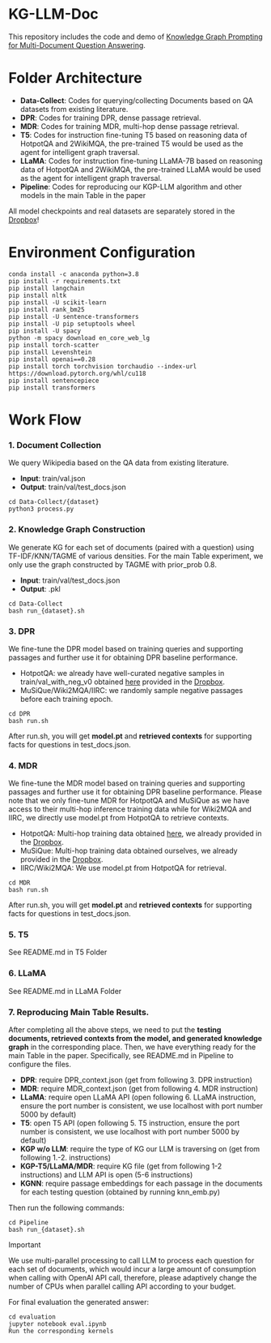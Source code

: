 # KG-LLM-Doc
This repository includes the code and demo of [Knowledge Graph Prompting for Multi-Document Question Answering](https://arxiv.org/abs/2308.11730).


# Folder Architecture
* **Data-Collect**: Codes for querying/collecting Documents based on QA datasets from existing literature.
* **DPR**: Codes for training DPR, dense passage retrieval.
* **MDR**: Codes for training MDR, multi-hop dense passage retrieval.
* **T5**: Codes for instruction fine-tuning T5 based on reasoning data of HotpotQA and 2WikiMQA, the pre-trained T5 would be used as the agent for intelligent graph traversal.
* **LLaMA**: Codes for instruction fine-tuning LLaMA-7B based on reasoning data of HotpotQA and 2WikiMQA, the pre-trained LLaMA would be used as the agent for intelligent graph traversal.
* **Pipeline**: Codes for reproducing our KGP-LLM algorithm and other models in the main Table in the paper

All model checkpoints and real datasets are separately stored in the [Dropbox](https://www.dropbox.com/scl/fo/y9ydmvv0bj846klkfdin0/h?rlkey=epyzclz2kbcf2g4iuz0tojlm9&dl=0)!

# Environment Configuration
```
conda install -c anaconda python=3.8
pip install -r requirements.txt
pip install langchain
pip install nltk
pip install -U scikit-learn
pip install rank_bm25
pip install -U sentence-transformers
pip install -U pip setuptools wheel
pip install -U spacy
python -m spacy download en_core_web_lg
pip install torch-scatter
pip install Levenshtein
pip install openai==0.28
pip install torch torchvision torchaudio --index-url https://download.pytorch.org/whl/cu118
pip install sentencepiece
pip install transformers
```


# Work Flow
### 1. Document Collection
We query Wikipedia based on the QA data from existing literature.
* **Input**: train/val.json
* **Output**: train/val/test_docs.json
```
cd Data-Collect/{dataset}
python3 process.py
```

### 2. Knowledge Graph Construction
We generate KG for each set of documents (paired with a question) using TF-IDF/KNN/TAGME of various densities. For the main Table experiment, we only use the graph constructed by TAGME with prior_prob 0.8.
* **Input**: train/val/test_docs.json
* **Output**: .pkl
```
cd Data-Collect
bash run_{dataset}.sh
```

### 3. DPR
We fine-tune the DPR model based on training queries and supporting passages and further use it for obtaining DPR baseline performance.

* HotpotQA: we already have well-curated negative samples in train/val_with_neg_v0 obtained [here](https://github.com/facebookresearch/multihop_dense_retrieval) provided in the [Dropbox](https://www.dropbox.com/scl/fo/y9ydmvv0bj846klkfdin0/h?rlkey=epyzclz2kbcf2g4iuz0tojlm9&dl=0).
* MuSiQue/Wiki2MQA/IIRC: we randomly sample negative passages before each training epoch.
```
cd DPR
bash run.sh
```
After run.sh, you will get **model.pt** and **retrieved contexts** for supporting facts for questions in test_docs.json.

### 4. MDR
We fine-tune the MDR model based on training queries and supporting passages and further use it for obtaining DPR baseline performance. Please note that we only fine-tune MDR for HotpotQA and MuSiQue as we have access to their multi-hop inference training data while for Wiki2MQA and IIRC, we directly use model.pt from HotpotQA to retrieve contexts.

* HotpotQA: Multi-hop training data obtained [here](https://github.com/facebookresearch/multihop_dense_retrieval), we already provided in the [Dropbox](https://www.dropbox.com/scl/fo/y9ydmvv0bj846klkfdin0/h?rlkey=epyzclz2kbcf2g4iuz0tojlm9&dl=0).
* MuSiQue: Multi-hop training data obtained ourselves, we already provided in the [Dropbox](https://www.dropbox.com/scl/fo/y9ydmvv0bj846klkfdin0/h?rlkey=epyzclz2kbcf2g4iuz0tojlm9&dl=0).
* IIRC/Wiki2MQA: We use model.pt from HotpotQA for retrieval.
```
cd MDR
bash run.sh
```
After run.sh, you will get **model.pt** and **retrieved contexts** for supporting facts for questions in test_docs.json.

### 5. T5
See README.md in T5 Folder 

### 6. LLaMA
See README.md in LLaMA Folder 


### 7. Reproducing Main Table Results.
After completing all the above steps, we need to put the **testing documents, retrieved contexts from the model, and generated knowledge graph** in the corresponding place. Then, we have everything ready for the main Table in the paper. Specifically, see README.md in Pipeline to configure the files.

* **DPR**: require DPR_context.json (get from following 3. DPR instruction)
* **MDR**: require MDR_context.json (get from following 4. MDR instruction)
* **LLaMA**: require open LLaMA API (open following 6. LLaMA instruction, ensure the port number is consistent, we use localhost with port number 5000 by default)
* **T5**: open T5 API (open following 5. T5 instruction, ensure the port number is consistent, we use localhost with port number 5000 by default)
* **KGP w/o LLM**: require the type of KG our LLM is traversing on (get from following 1.-2. instructions)
* **KGP-T5/LLaMA/MDR**: require KG file (get from following 1-2 instructions) and LLM API is open (5-6 instructions)
* **KGNN**: require passage embeddings for each passage in the documents for each testing question (obtained by running knn_emb.py)

Then run the following commands:
```
cd Pipeline
bash run_{dataset}.sh
```
> [!important]  
> We use multi-parallel processing to call LLM to process each question for each set of documents, which would incur a large amount of consumption when calling with OpenAI API call, therefore, please adaptively change the number of CPUs when parallel calling API according to your budget.

For final evaluation the generated answer:
```
cd evaluation
jupyter notebook eval.ipynb
Run the corresponding kernels
```

